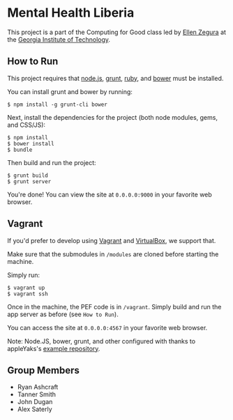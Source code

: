 # Mental Health Liberia
This project is a part of the Computing for Good class led by [Ellen Zegura](http://www.cc.gatech.edu/~ewz/Welcome.html) at the [Georgia Institute of Technology](http://www.gatech.edu).

## How to Run
This project requires that [node.js](http://nodejs.org), [grunt](http://gruntjs.com), [ruby](https://www.ruby-lang.org/en/), and [bower](http://bower.io) must be installed.

You can install grunt and bower by running:

```
$ npm install -g grunt-cli bower
```

Next, install the dependencies for the project (both node modules, gems, and CSS/JS):

```
$ npm install
$ bower install
$ bundle
```

Then build and run the project:

```
$ grunt build
$ grunt server
```

You're done! You can view the site at `0.0.0.0:9000` in your favorite web browser.

## Vagrant
If you'd prefer to develop using [Vagrant](http://www.vagrantup.com) and [VirtualBox](https://www.virtualbox.org), we support that.

Make sure that the submodules in `/modules` are cloned before starting the machine.

Simply run:

```
$ vagrant up
$ vagrant ssh
```

Once in the machine, the PEF code is in `/vagrant`. Simply build and run the app server as before (see `How to Run`).

You can access the site at `0.0.0.0:4567` in your favorite web browser.

Note: Node.JS, bower, grunt, and other configured with thanks to appleYaks's [example repository](https://github.com/appleYaks/grunt-express-workflow).

## Group Members
* Ryan Ashcraft
* Tanner Smith
* John Dugan
* Alex Saterly
